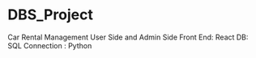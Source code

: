 # DBS_Project

Car Rental Management
User Side and Admin Side
Front End: React
DB: SQL
Connection : Python
